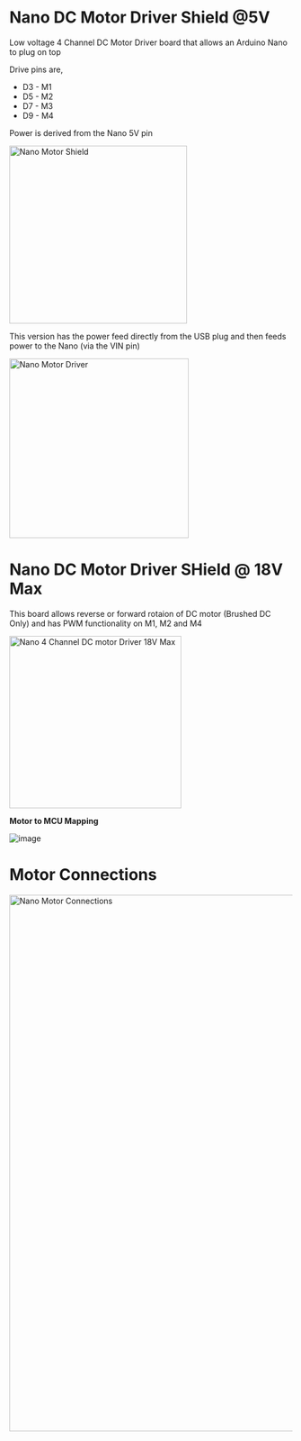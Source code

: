 # Nano DC Motor Driver Shield @5V

Low voltage 4 Channel DC Motor Driver board that allows an Arduino Nano to plug on top

Drive pins are,

* D3 - M1
* D5 - M2
* D7 - M3
* D9 - M4

Power is derived from the Nano 5V pin

<img width="316" alt="Nano Motor Shield" src="https://github.com/gxdeange/Nano-Motor-Driver-Shield/assets/57690555/35541d4a-6f3c-4aca-8289-e9984769763c">

This version has the power feed directly from the USB plug and then feeds power to the Nano (via the VIN pin)

<img width="319" alt="Nano Motor Driver" src="https://github.com/gxdeange/Nano-Motor-Driver-Shield/assets/57690555/5a0fee42-24d7-49bb-bb1c-3cfcb6e3c1a8">

# Nano DC Motor Driver SHield @ 18V Max

This board allows reverse or forward rotaion of DC motor (Brushed DC Only) and has PWM functionality on M1, M2 and M4

<img width="306" alt="Nano 4 Channel DC motor Driver 18V Max" src="https://github.com/gxdeange/Nano-4-Channel-DC-Motor-Driver-Shield/assets/57690555/a3928be0-766c-4632-b918-1c767d83a8cb">

**Motor to MCU Mapping**

![image](https://github.com/gxdeange/Nano-4-Channel-DC-Motor-Driver-Shield/assets/57690555/7ab7d72f-58c0-4c3a-9dae-33bb2de008e2)

# Motor Connections

<img width="953" alt="Nano Motor Connections" src="https://github.com/gxdeange/Nano-Motor-Driver-Shield/assets/57690555/b49d041d-d482-400e-a0fa-df3bc2df818b">
